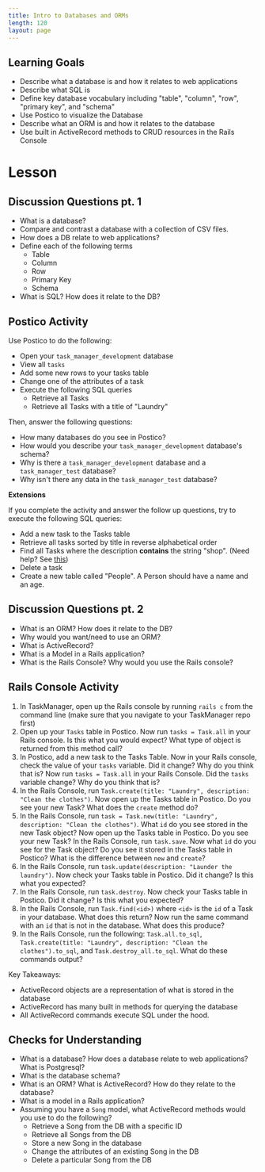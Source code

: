 ```yaml
---
title: Intro to Databases and ORMs
length: 120
layout: page
---
```


## Learning Goals

* Describe what a database is and how it relates to web applications
* Describe what SQL is
* Define key database vocabulary including "table", "column", "row", "primary key", and "schema"
* Use Postico to visualize the Database
* Describe what an ORM is and how it relates to the database
* Use built in ActiveRecord methods to CRUD resources in the Rails Console  

# Lesson

## Discussion Questions pt. 1

* What is a database?
* Compare and contrast a database with a collection of CSV files.
* How does a DB relate to web applications?
* Define each of the following terms
    * Table
    * Column
    * Row
    * Primary Key
    * Schema
* What is SQL? How does it relate to the DB?

## Postico Activity

Use Postico to do the following:

* Open your `task_manager_development` database
* View all `tasks`
* Add some new rows to your tasks table
* Change one of the attributes of a task
* Execute the following SQL queries
    * Retrieve all Tasks
    * Retrieve all Tasks with a title of "Laundry"

Then, answer the following questions:

* How many databases do you see in Postico?
* How would you describe your `task_manager_development` database's schema?
* Why is there a `task_manager_development` database and a `task_manager_test` database?
* Why isn't there any data in the `task_manager_test` database?

**Extensions**

If you complete the activity and answer the follow up questions, try to execute the following SQL queries:

* Add a new task to the Tasks table
* Retrieve all tasks sorted by title in reverse alphabetical order
* Find all Tasks where the description **contains** the string "shop". (Need help? See [this](https://www.postgresql.org/docs/8.3/functions-matching.html))
* Delete a task
* Create a new table called "People". A Person should have a name and an age.

## Discussion Questions pt. 2

* What is an ORM? How does it relate to the DB?
* Why would you want/need to use an ORM?
* What is ActiveRecord?
* What is a Model in a Rails application?
* What is the Rails Console? Why would you use the Rails console?

## Rails Console Activity

1. In TaskManager, open up the Rails console by running `rails c` from the command line (make sure that you navigate to your TaskManager repo first)
1. Open up your `Tasks` table in Postico. Now run `tasks = Task.all` in your Rails console. Is this what you would expect? What type of object is returned from this method call?
1. In Postico, add a new task to the Tasks Table. Now in your Rails console, check the value of your `tasks` variable. Did it change? Why do you think that is? Now run `tasks = Task.all` in your Rails Console. Did the `tasks` variable change? Why do you think that is?
1. In the Rails Console, run `Task.create(title: "Laundry", description: "Clean the clothes")`. Now open up the Tasks table in Postico. Do you see your new Task? What does the `create` method do?
1. In the Rails Console, run `task = Task.new(title: "Laundry", description: "Clean the clothes")`. What `id` do you see stored in the new Task object? Now open up the Tasks table in Postico. Do you see your new Task? In the Rails Console, run `task.save`. Now what `id` do you see for the Task object? Do you see it stored in the Tasks table in Postico? What is the difference between `new` and `create`?
1. In the Rails Console, run `task.update(description: "Launder the laundry")`. Now check your Tasks table in Postico. Did it change? Is this what you expected?
1. In the Rails Console, run `task.destroy`. Now check your Tasks table in Postico. Did it change? Is this what you expected?
1. In the Rails Console, run `Task.find(<id>)` where `<id>` is the `id` of a Task in your database. What does this return? Now run the same command with an `id` that is not in the database. What does this produce?
1. In the Rails Console, run the following: `Task.all.to_sql`, `Task.create(title: "Laundry", description: "Clean the clothes").to_sql`, and `Task.destroy_all.to_sql`. What do these commands output?

Key Takeaways:

* ActiveRecord objects are a representation of what is stored in the database
* ActiveRecord has many built in methods for querying the database
* All ActiveRecord commands execute SQL under the hood.

## Checks for Understanding

* What is a database? How does a database relate to web applications? What is Postgresql?
* What is the database schema?
* What is an ORM? What is ActiveRecord? How do they relate to the database?
* What is a model in a Rails application?
* Assuming you have a `Song` model, what ActiveRecord methods would you use to do the following?
    * Retrieve a Song from the DB with a specific ID
    * Retrieve all Songs from the DB
    * Store a new Song in the database
    * Change the attributes of an existing Song in the DB
    * Delete a particular Song from the DB
